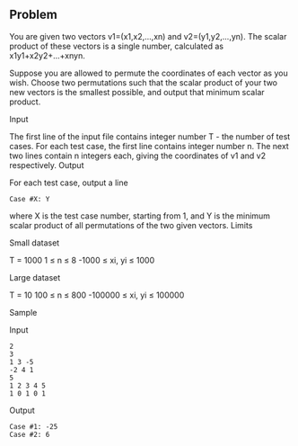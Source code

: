 Problem
----
You are given two vectors v1=(x1,x2,...,xn) and v2=(y1,y2,...,yn). The scalar product of these vectors is a single number, calculated as x1y1+x2y2+...+xnyn.

Suppose you are allowed to permute the coordinates of each vector as you wish. Choose two permutations such that the scalar product of your two new vectors is the smallest possible, and output that minimum scalar product.

Input

The first line of the input file contains integer number T - the number of test cases. For each test case, the first line contains integer number n. The next two lines contain n integers each, giving the coordinates of v1 and v2 respectively.
Output

For each test case, output a line

    Case #X: Y
where X is the test case number, starting from 1, and Y is the minimum scalar product of all permutations of the two given vectors.
Limits

Small dataset

T = 1000
1 ≤ n ≤ 8
-1000 ≤ xi, yi ≤ 1000

Large dataset

T = 10
100 ≤ n ≤ 800
-100000 ≤ xi, yi ≤ 100000

Sample


Input

    2
    3
    1 3 -5
    -2 4 1
    5
    1 2 3 4 5
    1 0 1 0 1

Output

    Case #1: -25
    Case #2: 6

